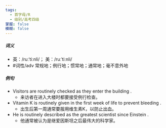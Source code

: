```yaml
---
tags:
  - 首字母/R
  - 级别/高考四级
掌握: false
模糊: false
---
```

##### 词义
- 英：/ruːˈtiːnli/； 美：/ruːˈtiːnli/
- #词性/adv  常规地；例行地；惯常地；通常地；毫不意外地
##### 例句
- Visitors are routinely checked as they enter the building .
	- 来访者在进入大楼时都要接受例行检查。
- Vitamin K is routinely given in the first week of life to prevent bleeding .
	- 出生后第一周通常要服用维生素K，以防止出血。
- He is routinely described as the greatest scientist since Einstein .
	- 他通常被认为是继爱因斯坦之后最伟大的科学家。
